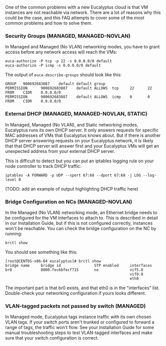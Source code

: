 One of the common problems with a new Eucalyptus cloud is that VM instances are not reachable via network. There are a lot of reasons why this could be the case, and this FAQ attempts to cover some of the most common problems and how to solve them.

### Security Groups (MANAGED, MANAGED-NOVLAN)

In Managed and Managed (No VLAN) networking modes, you have to grant access before any network access will reach the VMs:

```
euca-authorize -P tcp -p 22 -s 0.0.0.0/0 default
euca-authorize -P icmp -s 0.0.0.0/0 default
```
The output of `euca-describe-groups` should look like this:

```
GROUP   900692683087    default default group
PERMISSION      900692683087    default ALLOWS  tcp     22      22      FROM    CIDR    0.0.0.0/0
PERMISSION      900692683087    default ALLOWS  icmp    0       0       FROM    CIDR    0.0.0.0/0
```
### External DHCP (MANAGED, MANAGED-NOVLAN, STATIC)

In Managed, Managed (No VLAN), and Static networking modes, Eucalyptus runs its own DHCP server. It only answers requests for specific MAC addresses of VMs that Eucalyptus knows about. But if there is another DHCP server answering requests on your Eucalyptus network, it is likely that that DHCP server will answer first and your Eucalyptus VMs will get an unexpected address from your external DHCP server.

This is difficult to detect but you can put an iptables logging rule on your node controller to track DHCP traffic:

```
iptables -A FORWARD -p UDP --sport 67:68 --dport 67:68 -j LOG --log-level 0
```
(TODO: add an example of output highlighting DHCP traffic here)

### Bridge Configuration on NCs (MANAGED-NOVLAN)

In the Managed (No VLAN) networking mode, an Ethernet bridge needs to be configured for the VM interfaces to attach to. This is described in detail in our Installation Guide, but if this is not configured correctly, instances won't be reachable. You can check the bridge configuration on the NC by running:
```
brctl show
```
You should see something like this:

```
[root@CENTOS-x86-64 eucalyptus]# brctl show
bridge name     bridge id               STP enabled     interfaces
br0             8000.fec6bfecf715       no              vif5.0
                                                        vif0.0
                                                        eth0
```
The important part is that br0 exists, and that eth0 is in the "interfaces" list. Double-check your networking configuration if yours looks different.

### VLAN-tagged packets not passed by switch (MANAGED)

In Managed mode, Eucalyptus tags instance traffic with its own chosen VLAN tags. If your switch ports aren't trunked or configured to forward a range of tags, the traffic won't flow. See your Installation Guide for some manual troubleshooting steps to test VLAN-tagged interfaces and make sure that your switch configuration is correct.